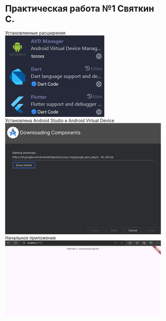 # Практическая работа №1 Святкин С.

Установленные расширения
<br>
![alt text](assets/image.png)
<br>
Установлена Android Studio и Android Virtual Device
<br>
![alt text](assets/image-1.png)
<br>
Начальное приложение
<br>
![alt text](assets/image2.png)
<br>
